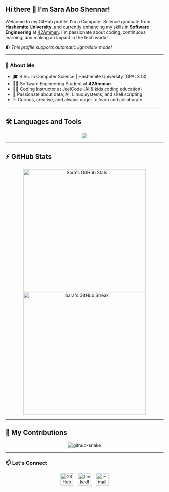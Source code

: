 ## Hi there 👋 I'm Sara Abo Shennar!

Welcome to my GitHub profile! I'm a Computer Science graduate from **Hashemite University**, and currently enhancing my skills in **Software Engineering** at [42Amman](https://42amman.jo). I'm passionate about coding, continuous learning, and making an impact in the tech world!

🌓 *This profile supports automatic light/dark mode!*

---

### 🌱 About Me

- 🎓 B.Sc. in Computer Science | Hashemite University (GPA: 3.13)
- 🧑‍💻 Software Engineering Student at **42Amman**
- 👩‍🏫 Coding Instructor at JeelCode (AI & kids coding education)
- 🤖 Passionate about data, AI, Linux systems, and shell scripting
- ✨ Curious, creative, and always eager to learn and collaborate

---

## 🛠️ Languages and Tools

<p align="center">
  <img src="https://skillicons.dev/icons?i=java,c,python,html,css,linux,bash,git,github,vscode,mysql" />
</p>

---

## ⚡️ GitHub Stats

<div align="center">
  <img width="390" src="https://github-readme-stats.vercel.app/api?username=sarahayman22&theme=radical&show_icons=true&count_private=true&locale=en" alt="Sara's GitHub Stats" />
  <img width="390" src="https://github-readme-streak-stats.herokuapp.com?user=sarahayman22&theme=radical&count_private=true&border_radius=10" alt="Sara's GitHub Streak" />
</div>

---

## 🐍 My Contributions

<div align="center">
  <picture>
    <source media="(prefers-color-scheme: dark)" srcset="https://raw.githubusercontent.com/sarahayman22/sarahayman22/output/github-contribution-grid-snake-dark.svg" />
    <source media="(prefers-color-scheme: light)" srcset="https://raw.githubusercontent.com/sarahayman22/sarahayman22/output/github-contribution-grid-snake.svg" />
    <img alt="github-snake" src="https://raw.githubusercontent.com/sarahayman22/sarahayman22/output/github-contribution-grid-snake.svg" />
  </picture>
</div>

---

### 📫 Let's Connect

<p align="center">
  <a href="https://github.com/sarahayman22" target="_blank" rel="noopener noreferrer">
    <img src="https://skillicons.dev/icons?i=github" alt="GitHub" height="40" />
  </a>
  &nbsp;&nbsp;
  <a href="https://www.linkedin.com/in/sara-ayman2" target="_blank" rel="noopener noreferrer">
    <img src="https://skillicons.dev/icons?i=linkedin" alt="LinkedIn" height="40" />
  </a>
  &nbsp;&nbsp;
  <a href="mailto:saraaymanabushinnar@gmail.com" target="_blank" rel="noopener noreferrer">
    <img src="https://skillicons.dev/icons?i=gmail" alt="Email" height="40" />
  </a>
</p>
